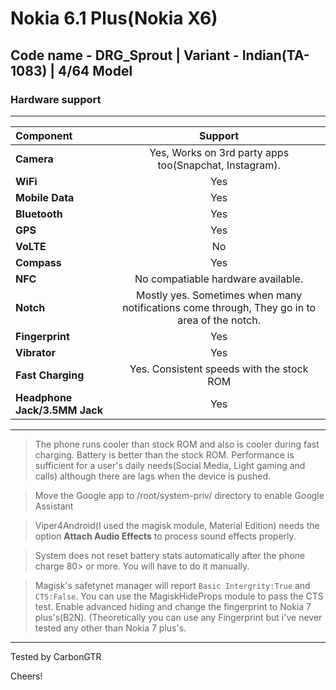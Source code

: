 # Nokia 6.1 Plus(Nokia X6)
## Code name - DRG_Sprout | Variant - Indian(TA-1083) | 4/64 Model

### Hardware support
----------------------------------------------------------------------------------------------------------------------------

Component      | Support
:---------------|:--------------------------------------------------------------------------------------------: |
**Camera**         | Yes, Works on 3rd party apps too(Snapchat, Instagram).                                         |
**WiFi**           | Yes                                                                                            |
**Mobile Data**    | Yes                                                                                            |
**Bluetooth**      | Yes                                                                                |
**GPS**            | Yes                                        |
**VoLTE**          | No                                                                                |
**Compass**        | Yes                                                                                            |
**NFC**            | No compatiable hardware available.                                                             |
**Notch**          | Mostly yes. Sometimes when many notifications come through, They go in to area of the notch.   |
**Fingerprint**    | Yes                                                                                            |
**Vibrator**       | Yes                                                                                            |
**Fast Charging**  | Yes. Consistent speeds with the stock ROM                                                      |
**Headphone Jack/3.5MM Jack** | Yes |
---------------------------------------------------------------------------------------------------------------------------
>The phone runs cooler than stock ROM and also is cooler during fast charging. Battery is better than the stock ROM. Performance is sufficient for a user's daily needs(Social Media, Light gaming and calls) although there are lags when the device is pushed.

>Move the Google app to /root/system-priv/ directory to enable Google Assistant

>Viper4Android(I used the magisk module, Material Edition) needs the option **Attach Audio Effects** to process sound effects properly.

>System does not reset battery stats automatically after the phone charge 80> or more. You will have to do it manually.

>Magisk's safetynet manager will report ```Basic Intergrity:True``` and ```CTS:False```. You can use the MagiskHideProps module to pass the CTS test. Enable advanced hiding and change the fingerprint to Nokia 7 plus's(B2N). (Theoretically you can use any Fingerprint but i've never tested any other than Nokia 7 plus's.
---------------------------------------------------------------------------------------------------------------------------
Tested by CarbonGTR

Cheers!
